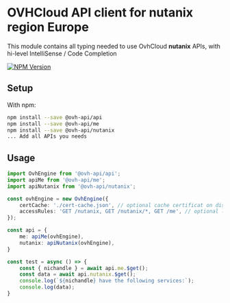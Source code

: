 # OVHCloud API client for **nutanix** region Europe

This module contains all typing needed to use OvhCloud **nutanix** APIs, with hi-level IntelliSense / Code Completion

[![NPM Version](https://img.shields.io/npm/v/@ovh-api/nutanix.svg?style=flat)](https://www.npmjs.org/package/@ovh-api/nutanix)

## Setup

With npm:

```bash
npm install --save @ovh-api/api
npm install --save @ovh-api/me
npm install --save @ovh-api/nutanix
... Add all APIs you needs
```

## Usage

```typescript
import OvhEngine from '@ovh-api/api';
import apiMe from '@ovh-api/me';
import apiNutanix from '@ovh-api/nutanix';

const ovhEngine = new OvhEngine({ 
    certCache: './cert-cache.json', // optional cache certificat on disk.
    accessRules: 'GET /nutanix, GET /nutanix/*, GET /me', // optional limit the requested privileges.
});

const api = {
    me: apiMe(ovhEngine),
    nutanix: apiNutanix(ovhEngine),
}

const test = async () => {
    const { nichandle } = await api.me.$get();
    const data = await api.nutanix.$get();
    console.log(`${nichandle} have the following services:`);
    console.log(data);
}
```
